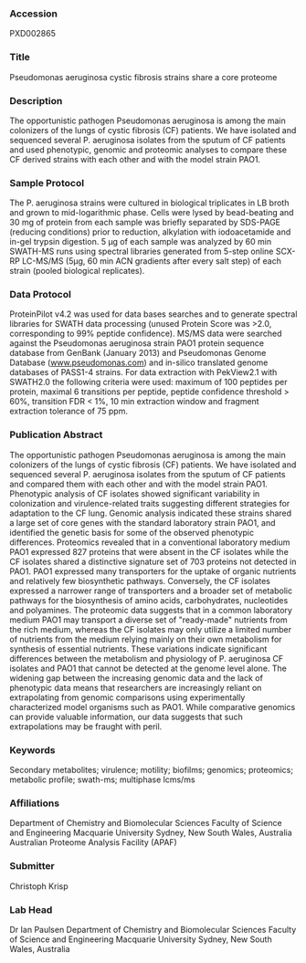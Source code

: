 ### Accession
PXD002865

### Title
Pseudomonas aeruginosa cystic fibrosis strains share a core proteome

### Description
The opportunistic pathogen Pseudomonas aeruginosa is among the main colonizers of the lungs of cystic fibrosis (CF) patients. We have isolated and sequenced several P. aeruginosa isolates from the sputum of CF patients and used phenotypic, genomic and proteomic analyses to compare these CF derived strains with each other and with the model strain PAO1.

### Sample Protocol
The P. aeruginosa strains were cultured in biological triplicates in LB broth and grown to mid-logarithmic phase. Cells were lysed by bead-beating and 30 mg of protein from each sample was briefly separated by SDS-PAGE (reducing conditions) prior to reduction, alkylation with iodoacetamide and in-gel trypsin digestion. 5 µg of each sample was analyzed by 60 min SWATH-MS runs using spectral libraries generated from 5-step online SCX-RP LC-MS/MS (5µg, 60 min ACN gradients after every salt step) of each strain (pooled biological replicates).

### Data Protocol
ProteinPilot v4.2 was used for data bases searches and to generate spectral libraries for SWATH data processing (unused Protein Score was >2.0, corresponding to 99% peptide confidence). MS/MS data were searched against the Pseudomonas aeruginosa strain PAO1 protein sequence database from GenBank (January 2013) and Pseudomonas Genome Database (www.pseudomonas.com) and in-silico translated genome databases of PASS1-4 strains. For data extraction with PekView2.1 with SWATH2.0 the following criteria were used: maximum of 100 peptides per protein, maximal 6 transitions per peptide, peptide confidence threshold > 60%, transition FDR < 1%, 10 min extraction window and fragment extraction tolerance of 75 ppm.

### Publication Abstract
The opportunistic pathogen Pseudomonas aeruginosa is among the main colonizers of the lungs of cystic fibrosis (CF) patients. We have isolated and sequenced several P. aeruginosa isolates from the sputum of CF patients and compared them with each other and with the model strain PAO1. Phenotypic analysis of CF isolates showed significant variability in colonization and virulence-related traits suggesting different strategies for adaptation to the CF lung. Genomic analysis indicated these strains shared a large set of core genes with the standard laboratory strain PAO1, and identified the genetic basis for some of the observed phenotypic differences. Proteomics revealed that in a conventional laboratory medium PAO1 expressed 827 proteins that were absent in the CF isolates while the CF isolates shared a distinctive signature set of 703 proteins not detected in PAO1. PAO1 expressed many transporters for the uptake of organic nutrients and relatively few biosynthetic pathways. Conversely, the CF isolates expressed a narrower range of transporters and a broader set of metabolic pathways for the biosynthesis of amino acids, carbohydrates, nucleotides and polyamines. The proteomic data suggests that in a common laboratory medium PAO1 may transport a diverse set of "ready-made" nutrients from the rich medium, whereas the CF isolates may only utilize a limited number of nutrients from the medium relying mainly on their own metabolism for synthesis of essential nutrients. These variations indicate significant differences between the metabolism and physiology of P. aeruginosa CF isolates and PAO1 that cannot be detected at the genome level alone. The widening gap between the increasing genomic data and the lack of phenotypic data means that researchers are increasingly reliant on extrapolating from genomic comparisons using experimentally characterized model organisms such as PAO1. While comparative genomics can provide valuable information, our data suggests that such extrapolations may be fraught with peril.

### Keywords
Secondary metabolites; virulence; motility; biofilms; genomics; proteomics; metabolic profile; swath-ms; multiphase lcms/ms

### Affiliations
Department of Chemistry and Biomolecular Sciences  Faculty of Science and Engineering Macquarie University Sydney, New South Wales, Australia
Australian Proteome Analysis Facility (APAF)

### Submitter
Christoph Krisp

### Lab Head
Dr Ian Paulsen
Department of Chemistry and Biomolecular Sciences  Faculty of Science and Engineering Macquarie University Sydney, New South Wales, Australia


